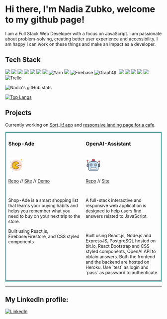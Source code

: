 # Hi there, I'm Nadia Zubko, welcome to my github page!

I am a Full Stack Web Developer with a focus on JavaScript. 
I am passionate about problem-solving, creating better user experience and accessibility. I am happy I can work on these things and make an impact as a developer.

## Tech Stack
<img src="https://img.shields.io/badge/JavaScript-F7DF1E?style=for-the-badge&logo=javascript&logoColor=black"> <img src="https://img.shields.io/badge/HTML5-E34F26?style=for-the-badge&logo=html5&logoColor=white"> <img src="https://img.shields.io/badge/CSS3-1572B6?style=for-the-badge&logo=css3&logoColor=white"> <img src="	https://img.shields.io/badge/PostgreSQL-316192?style=for-the-badge&logo=postgresql&logoColor=white"> <img src="https://img.shields.io/badge/React-20232A?style=for-the-badge&logo=react&logoColor=61DAFB"> <img src="https://img.shields.io/badge/Node.js-43853D?style=for-the-badge&logo=node.js&logoColor=white"> <img src="https://camo.githubusercontent.com/58920d1bb0091ddb32d21ded6dcfcbc742121f6fa0786e3ea5e7fd23274cd60f/68747470733a2f2f696d672e736869656c64732e696f2f62616467652f657870726573732e6a732d3430344435392e7376673f7374796c653d666f722d7468652d6261646765266c6f676f3d65787072657373266c6f676f436f6c6f723d7768697465"> ![Yarn](https://img.shields.io/badge/yarn-%232C8EBB.svg?style=for-the-badge&logo=yarn&logoColor=white) <img src="https://camo.githubusercontent.com/cf6e939f4c599b4174de4f697b4c84ae058d91475b99ae95b43f7d197ab42540/68747470733a2f2f696d672e736869656c64732e696f2f62616467652f4e504d2d4342333833372e7376673f7374796c653d666f722d7468652d6261646765266c6f676f3d6e706d266c6f676f436f6c6f723d7768697465">
 ![Firebase](https://img.shields.io/badge/Firebase-039BE5?style=for-the-badge&logo=Firebase&logoColor=white)
![GraphQL](https://img.shields.io/badge/-GraphQL-E10098?style=for-the-badge&logo=graphql&logoColor=white)
<img src="https://camo.githubusercontent.com/e51ce283337074d916f58ce83728fb4a26c8fdcc28adcd01a8a7afca0226459f/68747470733a2f2f696d672e736869656c64732e696f2f62616467652f6769742d4630353033322e7376673f7374796c653d666f722d7468652d6261646765266c6f676f3d676974266c6f676f436f6c6f723d7768697465">
 <img src="https://camo.githubusercontent.com/cb501cb6971aff81421503d9b02fbc912c38eb3196e9f140ef7636ee366701b6/68747470733a2f2f696d672e736869656c64732e696f2f62616467652f4769744875622d3138313731373f7374796c653d666f722d7468652d6261646765266c6f676f3d676974687562266c6f676f436f6c6f723d7768697465"> <img src="https://camo.githubusercontent.com/400cd54f362c71a034b81df2145126a1b8ce94ecee21db04bd836ab5fc2e893f/68747470733a2f2f696d672e736869656c64732e696f2f62616467652f5653253230436f64652d3030374143432e7376673f7374796c653d666f722d7468652d6261646765266c6f676f3d76697375616c2d73747564696f2d636f6465266c6f676f436f6c6f723d7768697465"> <img src="https://camo.githubusercontent.com/9a8ccd8ae319ddac9934db226e7834d7e1c61a31076e7d7c04ecb5bf352967aa/68747470733a2f2f696d672e736869656c64732e696f2f62616467652f6669676d612d2532334632344531452e7376673f7374796c653d666f722d7468652d6261646765266c6f676f3d6669676d61266c6f676f436f6c6f723d7768697465"> 
<img src="https://camo.githubusercontent.com/870d2945e15dde83583f64ea1f3f4471702e45bf30fa884412da74cb7731ae42/68747470733a2f2f696d672e736869656c64732e696f2f62616467652f536c61636b2d3441313534423f7374796c653d666f722d7468652d6261646765266c6f676f3d736c61636b266c6f676f436f6c6f723d7768697465">
![Trello](https://img.shields.io/badge/Trello-%23026AA7.svg?style=for-the-badge&logo=Trello&logoColor=white)

![Nadia's gitHub stats](https://github-readme-stats.vercel.app/api?username=n-zubko&theme=primary&show_icons=true) 

[![Top Langs](https://github-readme-stats.vercel.app/api/top-langs/?username=n-zubko&&theme=light&layout=compact&langs_count=6)](https://github.com/anuraghazra/github-readme-stats)

## Projects

<p>Currently working on <a href="https://github.com/N-Zubko/sort-it-app">Sort_it! app</a> and <a href="https://github.com/N-Zubko/digital-business-card-builder">responsive landing page for a cafe</a>.</p>

<table bordercolor="#66b2b2">
  <tr>
    <td width="33%" valign="top">
      <a href="https://github.com/the-collab-lab/tcl-22-smart-shopping-list">
      </a>
      <h3>Shop-Ade</h3>
        <br />
        <img src="./images/pacman_.png" alt="pac-man icon" />
        <p><a href="https://github.com/the-collab-lab/tcl-45-smart-shopping-list">Repo</a> // <a href="https://tcl-45-smart-shopping-list.web.app/">Site</a> // <a href="https://www.youtube.com/watch?v=zcasTwBOzd4">Demo</a></p>
        <br />
        <p>Shop-Ade is a smart shopping list that learns your buying habits and helps you remember what you need to buy on your next trip to the store.<br />
        <p>Built using React.js, Firebase/Firestore, and CSS styled components</p>
    </td>
    <td width="33%" valign="top">
      <h3>OpenAI-Assistant</h3>
        <br />
        <img src="./images/robot_.png" alt="robot head icon" width="50px"/>
        <p><a href="https://github.com/N-Zubko/OpenAI-assistant">Repo</a> // <a href="https://polar-thicket-37634.herokuapp.com/">Site</a> </p>
        <br />
        <p>A full-stack interactive and responsive web application is designed to help users find answers related to JavaScript.</p> <br /> 
        <p>Built using React.js, Node.js and ExpressJS, PostgreSQL hosted on bit.io, React Bootstrap and CSS styled components, OpenAI API to obtain answers. Both the frontend and the backend are hosted on Heroku. Use `test` as login and `pass` as password to authenticate.</p>
    </td>
</table>

---

## My LinkedIn profile:  
<a href="https://www.linkedin.com/in/nadezhda-zubko-developer/"><img alt="LinkedIn" src="https://img.shields.io/badge/linkedin-%230077B5.svg?&style=for-the-badge&logo=linkedin&logoColor=white" /></a>
